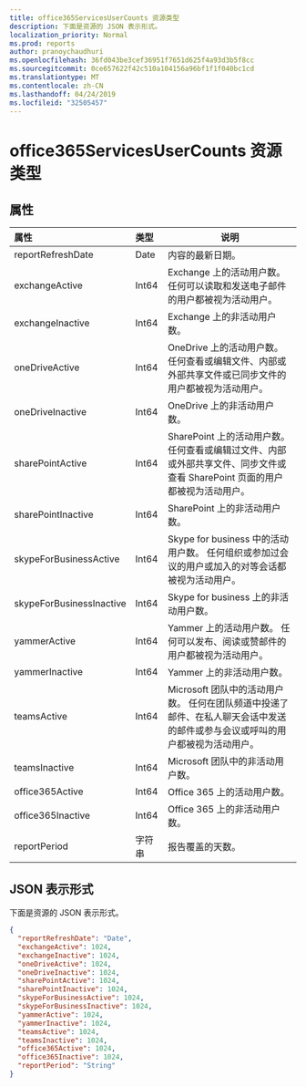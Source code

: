 ```yaml
---
title: office365ServicesUserCounts 资源类型
description: 下面是资源的 JSON 表示形式。
localization_priority: Normal
ms.prod: reports
author: pranoychaudhuri
ms.openlocfilehash: 36fd043be3cef36951f7651d625f4a93d3b5f8cc
ms.sourcegitcommit: 0ce657622f42c510a104156a96bf1f1f040bc1cd
ms.translationtype: MT
ms.contentlocale: zh-CN
ms.lasthandoff: 04/24/2019
ms.locfileid: "32505457"
---
```

# <a name="office365servicesusercounts-resource-type"></a>office365ServicesUserCounts 资源类型

## <a name="properties"></a>属性

| 属性                 | 类型   | 说明                              |
| :----------------------- | :----- | ---------------------------------------- |
| reportRefreshDate        | Date   | 内容的最新日期。          |
| exchangeActive           | Int64  | Exchange 上的活动用户数。 任何可以读取和发送电子邮件的用户都被视为活动用户。 |
| exchangeInactive         | Int64  | Exchange 上的非活动用户数。 |
| oneDriveActive           | Int64  | OneDrive 上的活动用户数。 任何查看或编辑文件、内部或外部共享文件或已同步文件的用户都被视为活动用户。 |
| oneDriveInactive         | Int64  | OneDrive 上的非活动用户数。 |
| sharePointActive         | Int64  | SharePoint 上的活动用户数。 任何查看或编辑过文件、内部或外部共享文件、同步文件或查看 SharePoint 页面的用户都被视为活动用户。 |
| sharePointInactive       | Int64  | SharePoint 上的非活动用户数。 |
| skypeForBusinessActive   | Int64  | Skype for business 中的活动用户数。 任何组织或参加过会议的用户或加入的对等会话都被视为活动用户。 |
| skypeForBusinessInactive | Int64  | Skype for business 上的非活动用户数。 |
| yammerActive             | Int64  | Yammer 上的活动用户数。 任何可以发布、阅读或赞邮件的用户都被视为活动用户。 |
| yammerInactive           | Int64  | Yammer 上的非活动用户数。  |
| teamsActive              | Int64  | Microsoft 团队中的活动用户数。 任何在团队频道中投递了邮件、在私人聊天会话中发送的邮件或参与会议或呼叫的用户都被视为活动用户。 |
| teamsInactive            | Int64  | Microsoft 团队中的非活动用户数。     |
| office365Active          | Int64  | Office 365 上的活动用户数。   |
| office365Inactive        | Int64  | Office 365 上的非活动用户数。     |
| reportPeriod             | 字符串 | 报告覆盖的天数。    |

## <a name="json-representation"></a>JSON 表示形式

下面是资源的 JSON 表示形式。

<!-- {
  "blockType": "resource",
  "@odata.type": "microsoft.graph.office365ServicesUserCounts"
} -->

```json
{
  "reportRefreshDate": "Date", 
  "exchangeActive": 1024, 
  "exchangeInactive": 1024, 
  "oneDriveActive": 1024, 
  "oneDriveInactive": 1024, 
  "sharePointActive": 1024, 
  "sharePointInactive": 1024, 
  "skypeForBusinessActive": 1024, 
  "skypeForBusinessInactive": 1024, 
  "yammerActive": 1024, 
  "yammerInactive": 1024, 
  "teamsActive": 1024, 
  "teamsInactive": 1024, 
  "office365Active": 1024,
  "office365Inactive": 1024,
  "reportPeriod": "String"
}
```
